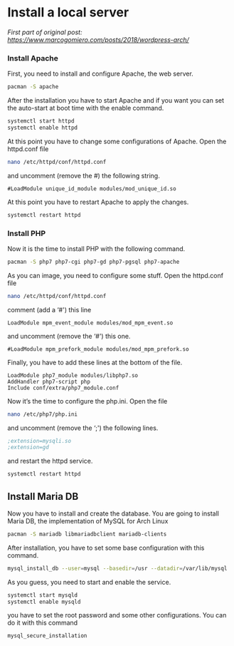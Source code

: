 # Install a local server

*First part of original post: https://www.marcogomiero.com/posts/2018/wordpress-arch/*

### Install Apache

First, you need to install and configure Apache, the web server.
```sh
pacman -S apache
```

After the installation you have to start Apache and if you want you can set the
auto-start at boot time with the enable command.

```sh
systemctl start httpd
systemctl enable httpd
```

At this point you have to change some configurations of Apache.
Open the httpd.conf file

```sh
nano /etc/httpd/conf/httpd.conf
```

and uncomment (remove the #) the following string.
```apacheconf
#LoadModule unique_id_module modules/mod_unique_id.so
```

At this point you have to restart Apache to apply the changes.
```sh
systemctl restart httpd
```

### Install PHP

Now it is the time to install PHP with the following command.

```sh
pacman -S php7 php7-cgi php7-gd php7-pgsql php7-apache
```

As you can image, you need to configure some stuff. Open the httpd.conf file

```sh
nano /etc/httpd/conf/httpd.conf
```

comment (add a ‘#') this line

```apacheconf
LoadModule mpm_event_module modules/mod_mpm_event.so
```

and uncomment (remove the ‘#') this one.
```apacheconf
#LoadModule mpm_prefork_module modules/mod_mpm_prefork.so
```

Finally, you have to add these lines at the bottom of the file.

```apacheconf
LoadModule php7_module modules/libphp7.so
AddHandler php7-script php
Include conf/extra/php7_module.conf
```

Now it’s the time to configure the php.ini. Open the file
```sh
nano /etc/php7/php.ini
```
and uncomment (remove the ‘;') the following lines.
```ini
;extension=mysqli.so
;extension=gd
```
and restart the httpd service.
```sh
systemctl restart httpd
```

## Install Maria DB

Now you have to install and create the database.
You are going to install Maria DB, the implementation of MySQL for Arch Linux

```sh
pacman -S mariadb libmariadbclient mariadb-clients
```

After installation, you have to set some base configuration with this command.
```sh
mysql_install_db --user=mysql --basedir=/usr --datadir=/var/lib/mysql
```

As you guess, you need to start and enable the service.
```sh
systemctl start mysqld
systemctl enable mysqld
```

you have to set the root password and some other configurations. You can do it with this command

```sh
mysql_secure_installation
```
